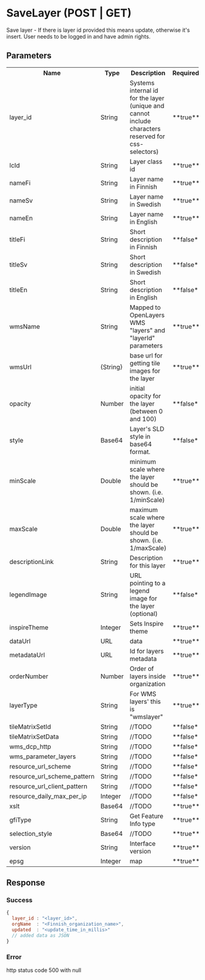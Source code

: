 # SaveLayer (POST | GET)
Save layer - If there is layer id provided this means update, otherwise it's insert. User needs to be logged in and have admin rights.

## Parameters
<table>
  <tr>
    <th>Name</th>
    <th>Type</th>
    <th>Description</th>
    <th>Required?</th>
  </tr>
  <tr>
    <td>layer_id</td>
    <td>String</td>
    <td>Systems internal id for the layer (unique and cannot include characters reserved for css-selectors)</td>
    <td>**true**</td>
  </tr>
  <tr>
    <td>lcId</td>
    <td>String</td>
    <td>Layer class id</td>
    <td>**true**</td>
  </tr>
  <tr>
    <td>nameFi</td>
    <td>String</td>
    <td>Layer name in Finnish</td>
    <td>**true**</td>
  </tr>
  <tr>
    <td>nameSv</td>
    <td>String</td>
    <td>Layer name in Swedish</td>
    <td>**true**</td>
  </tr>
  <tr>
    <td>nameEn</td>
    <td>String</td>
    <td>Layer name in English</td>
    <td>**true**</td>
  </tr>
  <tr>
    <td>titleFi</td>
    <td>String</td>
    <td>Short description in Finnish</td>
    <td>**false**</td>
  </tr>
  <tr>
    <td>titleSv</td>
    <td>String</td>
    <td>Short description in Swedish</td>
    <td>**false**</td>
  </tr>
  <tr>
    <td>titleEn</td>
    <td>String</td>
    <td>Short description in English</td>
    <td>**false**</td>
  </tr>
  <tr>
    <td>wmsName</td>
    <td>String</td>
    <td>Mapped to OpenLayers WMS "layers" and "layerId" parameters</td>
    <td>**true**</td>
  </tr>
  <tr>
    <td>wmsUrl</td>
    <td>{String}</td>
    <td>base url for getting tile images for the layer</td>
    <td>**true**</td>
  </tr>
  <tr>
    <td>opacity</td>
    <td>Number</td>
    <td>initial opacity for the layer (between 0 and 100)</td>
    <td>**false**</td>
  </tr>
  <tr>
    <td>style</td>
    <td>Base64</td>
    <td>Layer's SLD style in base64 format.</td>
    <td>**false**</td>
  </tr>
  <tr>
    <td>minScale</td>
    <td>Double</td>
    <td>minimum scale where the layer should be shown. (i.e. 1/minScale)</td>
    <td>**true**</td>
  </tr>
  <tr>
    <td>maxScale</td>
    <td>Double</td>
    <td>maximum scale where the layer should be shown. (i.e. 1/maxScale)</td>
    <td>**true**</td>
  </tr>
  <tr>
    <td>descriptionLink</td>
    <td>String</td>
    <td>Description for this layer</td>
    <td>**true**</td>
  </tr>
  <tr>
    <td>legendImage</td>
    <td>String</td>
    <td>URL pointing to a legend image for the layer (optional)</td>
    <td>**false**</td>
  </tr>
  <tr>
    <td>inspireTheme</td>
    <td>Integer</td>
    <td>Sets Inspire theme</td>
    <td>**true**</td>
  </tr>
  <tr>
    <td>dataUrl</td>
    <td>URL</td>
    <td>data</td>
    <td>**true**</td>
  </tr>
  <tr>
    <td>metadataUrl</td>
    <td>URL</td>
    <td>Id for layers metadata</td>
    <td>**true**</td>
  </tr>
  <tr>
    <td>orderNumber</td>
    <td>Number</td>
    <td>Order of layers inside organization</td>
    <td>**true**</td>
  </tr>
  <tr>
    <td>layerType</td>
    <td>String</td>
    <td>For WMS layers' this is "wmslayer"</td>
    <td>**true**</td>
  </tr>
  <tr>
    <td>tileMatrixSetId</td>
    <td>String</td>
    <td>//TODO</td>
    <td>**false**</td>
  </tr>
  <tr>
    <td>tileMatrixSetData</td>
    <td>String</td>
    <td>//TODO</td>
    <td>**false**</td>
  </tr>
  <tr>
    <td>wms_dcp_http</td>
    <td>String</td>
    <td>//TODO</td>
    <td>**false**</td>
  </tr>
  <tr>
    <td>wms_parameter_layers</td>
    <td>String</td>
    <td>//TODO</td>
    <td>**false**</td>
  </tr>
  <tr>
    <td>resource_url_scheme</td>
    <td>String</td>
    <td>//TODO</td>
    <td>**false**</td>
  </tr>
  <tr>
    <td>resource_url_scheme_pattern</td>
    <td>String</td>
    <td>//TODO</td>
    <td>**false**</td>
  </tr>
  <tr>
    <td>resource_url_client_pattern</td>
    <td>String</td>
    <td>//TODO</td>
    <td>**false**</td>
  </tr>
  <tr>
    <td>resource_daily_max_per_ip</td>
    <td>Integer</td>
    <td>//TODO</td>
    <td>**false**</td>
  </tr>
  <tr>
    <td>xslt</td>
    <td>Base64</td>
    <td>//TODO</td>
    <td>**true**</td>
  </tr>
  <tr>
    <td>gfiType</td>
    <td>String</td>
    <td>Get Feature Info type</td>
    <td>**true**</td>
  </tr>
  <tr>
    <td>selection_style</td>
    <td>Base64</td>
    <td>//TODO</td>
    <td>**true**</td>
  </tr>
  <tr>
    <td>version</td>
    <td>String</td>
    <td>Interface version</td>
    <td>**true**</td>
  </tr>
  <tr>
    <td>epsg</td>
    <td>Integer</td>
    <td>map </td>
    <td>**true**</td>
  </tr>
</table>


## Response

### Success
```javascript
{
  layer_id : "<layer_id>",
  orgName  : "<Finnish_organization_name>",
  updated  : "<update_time_in_millis>"
  // added data as JSON
}
```

### Error
http status code 500 with null
